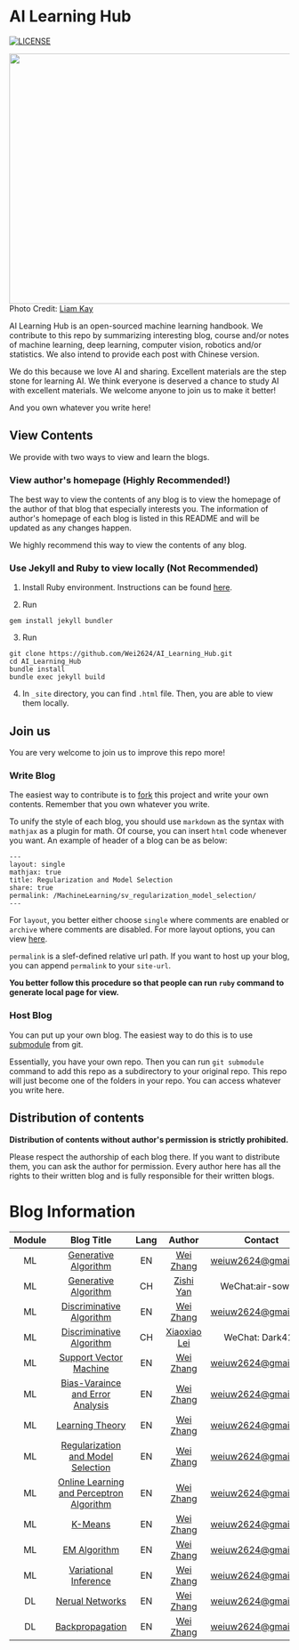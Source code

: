 # AI Learning Hub

[![LICENSE](https://img.shields.io/badge/license-MIT-lightgrey.svg)](https://raw.githubusercontent.com/Wei2624/AI_Learning_Hub/master/LICENSE)

<a href="url"><img src="https://raw.githubusercontent.com/Wei2624/AI_Learning_Hub/master/AI.jpg" align="left" height="450" width="900" ></a>

<br><br>
<br><br>

Photo Credit: [Liam Kay](https://www.thirdsector.co.uk/author/4626/Liam-Kay)


AI Learning Hub is an open-sourced machine learning handbook. We contribute to this repo by summarizing interesting blog, course and/or notes of machine learning, deep learning, computer vision, robotics and/or statistics. We also intend to provide each post with Chinese version. 

We do this because we love AI and sharing. Excellent materials are the step stone for learning AI. We think everyone is deserved a chance to study AI with excellent materials. We welcome anyone to join us to make it better! 

And you own whatever you write here! 

## View Contents

We provide with two ways to view and learn the blogs. 

### View author's homepage (Highly Recommended!)

The best way to view the contents of any blog is to view the homepage of the author of that blog that especially interests you. The information of author's homepage of each blog is listed in this README and will be updated as any changes happen. 

We highly recommend this way to view the contents of any blog. 

### Use Jekyll and Ruby to view locally (Not Recommended)

1. Install Ruby environment. Instructions can be found [here](https://jekyllrb.com/docs/installation/).

2. Run

```
gem install jekyll bundler
```

3. Run

```
git clone https://github.com/Wei2624/AI_Learning_Hub.git
cd AI_Learning_Hub
bundle install
bundle exec jekyll build
```

4. In `_site` directory, you can find `.html` file. Then, you are able to view them locally. 

## Join us

You are very welcome to join us to improve this repo more! 

### Write Blog

The easiest way to contribute is to [fork](https://help.github.com/articles/fork-a-repo/) this project and write your own contents. Remember that you own whatever you write. 

To unify the style of each blog, you should use `markdown` as the syntax with `mathjax` as a plugin for math. Of course, you can insert `html` code whenever you want. An example of header of a blog can be as below:

```
---
layout: single
mathjax: true
title: Regularization and Model Selection
share: true
permalink: /MachineLearning/sv_regularization_model_selection/
---
```

For `layout`, you better either choose `single` where comments are enabled or `archive` where comments are disabled. For more layout options, you can view [here](https://mmistakes.github.io/minimal-mistakes/docs/layouts/). 

`permalink` is a slef-defined relative url path. If you want to host up your blog, you can append `permalink` to your `site-url`. 

**You better follow this procedure so that people can run `ruby` command to generate local page for view.**


### Host Blog

You can put up your own blog. The easiest way to do this is to use [submodule](https://git-scm.com/book/en/v2/Git-Tools-Submodules) from git. 

Essentially, you have your own repo. Then you can run `git submodule` command to add this repo as a subdirectory to your original repo. This repo will just become one of the folders in your repo. You can access whatever you write here. 


## Distribution of contents

**Distribution of contents without author's permission is strictly prohibited.**

Please respect the authorship of each blog there. If you want to distribute them, you can ask the author for permission. Every author here has all the rights to their written blog and is fully responsible for their written blogs. 


# Blog Information

| Module | Blog Title | Lang | Author | Contact |
|:--------:|:------------:|:------:|:--------:|:---------:|
|ML|[Generative Algorithm](https://wei2624.github.io/MachineLearning/sv_generative_model/)|EN|[Wei Zhang](https://wei2624.github.io/)|weiuw2624@gmail.com|
|ML|[Generative Algorithm](https://air-yan.github.io/machine%20learning/Generative-Learning-Algorithm/)|CH|[Zishi Yan](https://air-yan.github.io/)|WeChat:air-sowhat|
|ML|[Discriminative Algorithm](https://wei2624.github.io/MachineLearning/sv_discriminative_model/)|EN|[Wei Zhang](https://wei2624.github.io/)|weiuw2624@gmail.com|
|ML|[Discriminative Algorithm](https://dark417.github.io/MachineLearning/sv_discriminative_model_ch/)|CH|[Xiaoxiao Lei](https://dark417.github.io/)|WeChat: Dark417|
|ML|[Support Vector Machine](https://wei2624.github.io/MachineLearning/sv_svm/)|EN|[Wei Zhang](https://wei2624.github.io/)|weiuw2624@gmail.com|
|ML|[Bias-Varaince and Error Analysis](https://wei2624.github.io/MachineLearning/sv_bias_variance_tradeoff/)|EN|[Wei Zhang](https://wei2624.github.io/)|weiuw2624@gmail.com|
|ML|[Learning Theory ](https://wei2624.github.io/MachineLearning/sv_learning_theory/)|EN|[Wei Zhang](https://wei2624.github.io/)|weiuw2624@gmail.com|
|ML|[Regularization and Model Selection](https://wei2624.github.io/MachineLearning/sv_regularization_model_selection/)|EN|[Wei Zhang](https://wei2624.github.io/)|weiuw2624@gmail.com|
|ML|[Online Learning and Perceptron Algorithm](https://wei2624.github.io/MachineLearning/sv_online_learning_perceptron/)|EN|[Wei Zhang](https://wei2624.github.io/)|weiuw2624@gmail.com|
|ML|[K-Means](https://wei2624.github.io/MachineLearning/usv_kmeans/)|EN|[Wei Zhang](https://wei2624.github.io/)|weiuw2624@gmail.com|
|ML|[EM Algorithm](https://wei2624.github.io/MachineLearning/usv_em/)|EN|[Wei Zhang](https://wei2624.github.io/)|weiuw2624@gmail.com|
|ML|[Variational Inference](https://wei2624.github.io/MachineLearning/bayes_vi/)|EN|[Wei Zhang](https://wei2624.github.io/)|weiuw2624@gmail.com|
|DL|[Nerual Networks ](https://wei2624.github.io/MachineLearning/dl_neural_network/)|EN|[Wei Zhang](https://wei2624.github.io/)|weiuw2624@gmail.com|
|DL|[Backpropagation](https://wei2624.github.io/MachineLearning/dl_propagtion/)|EN|[Wei Zhang](https://wei2624.github.io/)|weiuw2624@gmail.com|

